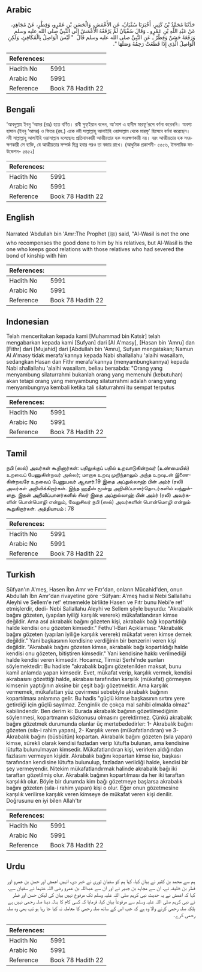 ## Arabic


<div dir="rtl" lang="ar" style={{fontSize:'larger',backgroundColor:'#f8f9fa',padding:20}}>
حَدَّثَنَا مُحَمَّدُ بْنُ كَثِيرٍ، أَخْبَرَنَا سُفْيَانُ، عَنِ الأَعْمَشِ، وَالْحَسَنِ بْنِ عَمْرٍو، وَفِطْرٍ، عَنْ مُجَاهِدٍ، عَنْ عَبْدِ اللَّهِ بْنِ عَمْرٍو ـ وَقَالَ سُفْيَانُ لَمْ يَرْفَعْهُ الأَعْمَشُ إِلَى النَّبِيِّ صلى الله عليه وسلم وَرَفَعَهُ حَسَنٌ وَفِطْرٌ ـ عَنِ النَّبِيِّ صلى الله عليه وسلم قَالَ ‏ "‏ لَيْسَ الْوَاصِلُ بِالْمُكَافِئِ، وَلَكِنِ الْوَاصِلُ الَّذِي إِذَا قَطَعَتْ رَحِمُهُ وَصَلَهَا ‏"‏‏.‏
</div>
<div style={{backgroundColor:'#f8f9fa',padding:20, marginBottom: 10}}><table> <thead> <tr> <th>References:</th> <th></th> </tr> </thead> <tbody><tr><td>Hadith No</td><td>5991</td></tr><tr><td>Arabic No</td><td>5991</td></tr><tr><td>Reference</td><td>Book 78 Hadith 22</td></tr></tbody></table></div>

## Bengali


<div dir="ltr" lang="bn" style={{fontSize:'larger',backgroundColor:'#f8f9fa',padding:20}}>
‘আবদুল্লাহ ইবনু ‘আমর (রাঃ) হতে বর্ণিত। রাবী সুফ্ইয়ান বলেন, আ’মাশ এ হাদীস মারফূ’রূপে বর্ণনা করেননি। অবশ্য হাসান (ইবনু ‘আমর) ও ফিতর (রহ.) একে নবী সাল্লাল্লাহু আলাইহি ওয়াসাল্লাম থেকে মারফূ’ হিসেবে বর্ণনা করেছেন। নবী সাল্লাল্লাহু আলাইহি ওয়াসাল্লাম বলেছেনঃ প্রতিদানকারী আত্মীয়তার হক সংরক্ষণকারী নয়। বরং আত্মীয়তার হক সংরক্ষণকারী সে ব্যক্তি, যে আত্মীয়তার সম্পর্ক ছিন্ন হবার পরও তা বজায় রাখে। (আধুনিক প্রকাশনী- ৫৫৫৬, ইসলামিক ফাউন্ডেশন- ৫৪৫২)
</div>
<div style={{backgroundColor:'#f8f9fa',padding:20, marginBottom: 10}}><table> <thead> <tr> <th>References:</th> <th></th> </tr> </thead> <tbody><tr><td>Hadith No</td><td>5991</td></tr><tr><td>Arabic No</td><td>5991</td></tr><tr><td>Reference</td><td>Book 78 Hadith 22</td></tr></tbody></table></div>

## English


<div dir="ltr" lang="en" style={{fontSize:'larger',backgroundColor:'#f8f9fa',padding:20}}>
Narrated 'Abdullah bin 'Amr:The Prophet (ﷺ) said, "Al-Wasil is not the one who recompenses the good done to him by his relatives, but Al-Wasil is the one who keeps good relations with those relatives who had severed the bond of kinship with him
</div>
<div style={{backgroundColor:'#f8f9fa',padding:20, marginBottom: 10}}><table> <thead> <tr> <th>References:</th> <th></th> </tr> </thead> <tbody><tr><td>Hadith No</td><td>5991</td></tr><tr><td>Arabic No</td><td>5991</td></tr><tr><td>Reference</td><td>Book 78 Hadith 22</td></tr></tbody></table></div>

## Indonesian


<div dir="ltr" lang="id" style={{fontSize:'larger',backgroundColor:'#f8f9fa',padding:20}}>
Telah menceritakan kepada kami [Muhammad bin Katsir] telah mengabarkan kepada kami [Sufyan] dari [Al A'masy], [Hasan bin 'Amru] dan [Fithr] dari [Mujahid] dari [Abdullah bin 'Amru], Sufyan mengatakan; Namun Al A'masy tidak merafa'kannya kepada Nabi shallallahu 'alaihi wasallam, sedangkan Hasan dan Fithr merafa'kannya (menyambungkannya) kepada Nabi shallallahu 'alaihi wasallam, beliau bersabda: "Orang yang menyambung silaturrahmi bukanlah orang yang memenuhi (kebutuhan) akan tetapi orang yang menyambung silaturrahmi adalah orang yang menyambungnya kembali ketika tali silaturrahmi itu sempat terputus
</div>
<div style={{backgroundColor:'#f8f9fa',padding:20, marginBottom: 10}}><table> <thead> <tr> <th>References:</th> <th></th> </tr> </thead> <tbody><tr><td>Hadith No</td><td>5991</td></tr><tr><td>Arabic No</td><td>5991</td></tr><tr><td>Reference</td><td>Book 78 Hadith 22</td></tr></tbody></table></div>

## Tamil


<div dir="ltr" lang="ta" style={{fontSize:'larger',backgroundColor:'#f8f9fa',padding:20}}>
நபி (ஸல்) அவர்கள் கூறினார்கள்: பதிலுக்குப் பதில் உறவாடுகின்றவர் (உண்மையில்) உறவைப் பேணுகின்றவர் அல்லர்; மாறாக உறவு முறிந்தாலும் அந்த உறவுடன் இணைகின்றவரே உறவைப் பேணுபவர் ஆவார்.19 இதை அப்துல்லாஹ் பின் அம்ர் (ரலி) அவர்கள் அறிவிக்கிறார்கள். இந்த ஹதீஸ் மூன்று அறிவிப்பாளர்தொடர்களில் வந்துள்ளது. இதன் அறிவிப்பாளர்களில் சிலர் இதை அப்துல்லாஹ் பின் அம்ர் (ரலி) அவர்களின் பொன்மொழி என்றும், வேறுசிலர் நபி (ஸல்) அவர்களின் பொன்மொழி என்றும் கூறுகிறார்கள். அத்தியாயம் : 78
</div>
<div style={{backgroundColor:'#f8f9fa',padding:20, marginBottom: 10}}><table> <thead> <tr> <th>References:</th> <th></th> </tr> </thead> <tbody><tr><td>Hadith No</td><td>5991</td></tr><tr><td>Arabic No</td><td>5991</td></tr><tr><td>Reference</td><td>Book 78 Hadith 22</td></tr></tbody></table></div>

## Turkish


<div dir="ltr" lang="tr" style={{fontSize:'larger',backgroundColor:'#f8f9fa',padding:20}}>
Süfyan'ın A'meş, Hasen İbn Amr ve Fıtr'dan, onların Mücahid'den, onun Abdullah İbn Amr'dan rivayetine göre -Süfyan: A'meş hadisi Nebi Sallallahu Aleyhi ve Sellem'e ref' etmemekle birlikte Hasen ve Fıtr bunu Nebi'e ref' etmişlerdir, dedi- Nebi Sallallahu Aleyhi ve Sellem şöyle buyurdu: "Akrabalık bağını gözeten, (yapılan iyiliği karşılık vererek) mükafatlandıran kimse değildir. Ama asıl akrabalık bağını gözeten kişi, akrabalık bağı kopartıldığı halde kendisi onu gözeten kimsedir." Fethu'l-Bari Açıklaması: "Akrabalık bağını gözeten (yapılan iyiliğe karşılık vererek) mükafat veren kimse demek değildir." Yani başkasının kendisine verdiğinin bir benzerini veren kişi değildir. "Akrabalık bağını gözeten kimse, akrabalık bağı kopartıldığı halde kendisi onu gözeten, bitiştiren kimsedir." Yani kendisine hakkı verilmediği halde kendisi veren kimsedir. Hocamız, Tirmizi Şerhi'nde şunları söylemektedir: Bu hadiste "akrabalık bqğını gözetenilden maksat, bunu kamil anlamda yapan kimsedir. Evet, mükafat verip, karşılık vermek, kendisi akrabasını gözettiği halde, akrabası tarafından karşılık (mükafat) görmeyen kimsenin yaptığının aksine bir çeşit bağı gözetmektir. Ama karşılık vermemek, mükafattan yüz çevirmesi sebebiyle akrabalık bağının kopartılması anlamına gelir. Bu hadis "güçlü kimse başkasının sırtını yere getirdiği için güçlü sayılmaz. Zenginlik de çokça mal sahibi olmakla olmaz" kabilindendir. Ben derim ki: Burada akrabalık bağının gözetilmediğinin söylenmesi, kopartmanın sözkonusu olmasını gerektirmez. Çünkü akrabalık bağını gözetmek durumunda olanlar üç mertebededirler: 1- Akrabalık bağını gözeten (sıla-i rahim yapan), 2- Karşılık veren (mükafatlandıran) ve 3- Akrabalık bağını (büsbütün) kopartan. Akrabalık bağını gözeten (sıla yapan) kimse, sürekli olarak kendisi fazladan verip lütufta bulunan, ama kendisine lütufta bulunulmayan kimsedir. Mükafatlandıran kişi, verirken aldığından fazlasını vermeyen kişidir. Akrabalık bağını kopartan kimse ise, başkası tarafından kendisine lütufta bulunulup, fazladan verildiği halde, kendisi bir şey vermeyendir. Nitekim mükafatlandırmak halinde akrabalık bağı iki taraftan gözetilmiş olur. Akrabalık bağının kopartılması da her iki taraftan karşılıklı olur. Böyle bir durumda kim bağı gözetmeye başlarsa akrabalık bağını gözeten (sıla-i rahim yapan) kişi o olur. Eğer onun gözetmesine karşılık verilirse karşılık veren kimseye de mükafat veren kişi denilir. Doğrusunu en iyi bilen Allah'tır
</div>
<div style={{backgroundColor:'#f8f9fa',padding:20, marginBottom: 10}}><table> <thead> <tr> <th>References:</th> <th></th> </tr> </thead> <tbody><tr><td>Hadith No</td><td>5991</td></tr><tr><td>Arabic No</td><td>5991</td></tr><tr><td>Reference</td><td>Book 78 Hadith 22</td></tr></tbody></table></div>

## Urdu


<div dir="rtl" lang="ur" style={{fontSize:'larger',backgroundColor:'#f8f9fa',padding:20}}>
ہم سے محمد بن کثیر نے بیان کیا، کہا ہم کو سفیان ثوری نے خبر دی، انہیں اعمش اور حسن بن عمرو اور فطر بن خلیفہ نے، ان سے مجاہد بن جبیر نے اور ان سے عبداللہ بن عمرو رضی اللہ عنہما نے سفیان سے، کہا کہ اعمش نے یہ حدیث نبی کریم صلی اللہ علیہ وسلم تک مرفوع نہیں بیان کی لیکن حسن اور فطر نے نبی کریم صلی اللہ علیہ وسلم سے مرفوعاً بیان کیا، فرمایا کہ کسی کام کا بدلہ دینا صلہ رحمی نہیں ہے بلکہ صلہ رحمی کرنے والا وہ ہے کہ جب اس کے ساتھ صلہ رحمی کا معاملہ نہ کیا جا رہا ہو تب بھی وہ صلہ رحمی کرے۔
</div>
<div style={{backgroundColor:'#f8f9fa',padding:20, marginBottom: 10}}><table> <thead> <tr> <th>References:</th> <th></th> </tr> </thead> <tbody><tr><td>Hadith No</td><td>5991</td></tr><tr><td>Arabic No</td><td>5991</td></tr><tr><td>Reference</td><td>Book 78 Hadith 22</td></tr></tbody></table></div>